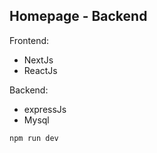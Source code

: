 ## Homepage - Backend

Frontend:
- NextJs
- ReactJs
  
Backend:
- expressJs
- Mysql

```bash
npm run dev
```
